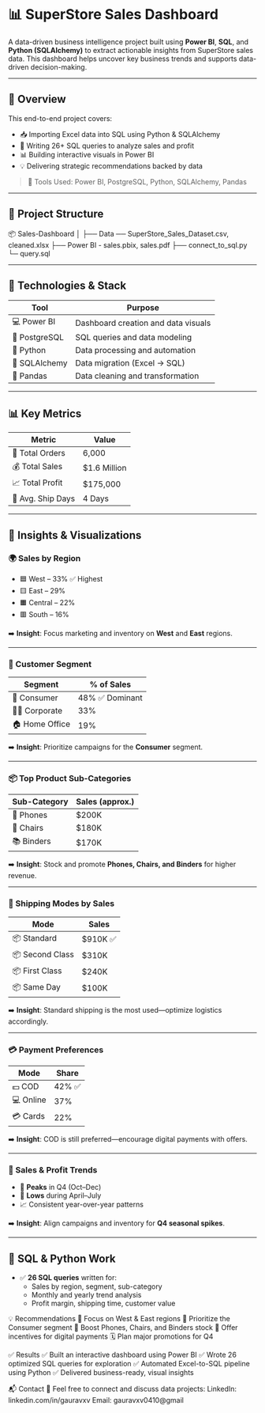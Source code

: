 # 📊 SuperStore Sales Dashboard

A data-driven business intelligence project built using **Power BI**, **SQL**, and **Python (SQLAlchemy)** to extract actionable insights from SuperStore sales data. This dashboard helps uncover key business trends and supports data-driven decision-making.

---

## 🚀 Overview

This end-to-end project covers:
- 📥 Importing Excel data into SQL using Python & SQLAlchemy
- 🧾 Writing 26+ SQL queries to analyze sales and profit
- 📊 Building interactive visuals in Power BI
- 💡 Delivering strategic recommendations backed by data

> 🔧 Tools Used: Power BI, PostgreSQL, Python, SQLAlchemy, Pandas

---

## 📁 Project Structure

📦 Sales-Dashboard
│
├── Data ── SuperStore_Sales_Dataset.csv, cleaned.xlsx
├── Power BI - sales.pbix, sales.pdf
├── connect_to_sql.py
└─ query.sql


---

## 🔧 Technologies & Stack

| Tool          | Purpose                             |
|---------------|--------------------------------------|
| 💻 Power BI    | Dashboard creation and data visuals  |
| 🐘 PostgreSQL  | SQL queries and data modeling        |
| 🐍 Python      | Data processing and automation       |
| 🔌 SQLAlchemy  | Data migration (Excel → SQL)         |
| 🧮 Pandas      | Data cleaning and transformation     |

---

## 📊 Key Metrics

| Metric           | Value           |
|------------------|-----------------|
| 🧾 Total Orders   | 6,000           |
| 💰 Total Sales    | $1.6 Million    |
| 📈 Total Profit   | $175,000        |
| 🚚 Avg. Ship Days | 4 Days          |

---

## 🧠 Insights & Visualizations

### 🌍 Sales by Region
- 🟦 West – 33% ✅ Highest
- 🟨 East – 29%
- 🟧 Central – 22%
- 🟥 South – 16%

➡️ **Insight**: Focus marketing and inventory on **West** and **East** regions.

---

### 👥 Customer Segment
| Segment      | % of Sales |
|--------------|-------------|
| 🧍 Consumer     | 48% ✅ Dominant
| 🧑‍💼 Corporate    | 33%
| 🏠 Home Office  | 19%

➡️ **Insight**: Prioritize campaigns for the **Consumer** segment.

---

### 📦 Top Product Sub-Categories
| Sub-Category | Sales (approx.) |
|--------------|------------------|
| 📱 Phones       | $200K
| 💺 Chairs       | $180K
| 📚 Binders      | $170K

➡️ **Insight**: Stock and promote **Phones, Chairs, and Binders** for higher revenue.

---

### 🚚 Shipping Modes by Sales
| Mode           | Sales     |
|----------------|-----------|
| 📦 Standard     | $910K ✅
| 📦 Second Class | $310K
| 📦 First Class  | $240K
| 📦 Same Day     | $100K

➡️ **Insight**: Standard shipping is the most used—optimize logistics accordingly.

---

### 💳 Payment Preferences
| Mode     | Share |
|----------|--------|
| 💵 COD      | 42% ✅
| 💻 Online   | 37%
| 💳 Cards    | 22%

➡️ **Insight**: COD is still preferred—encourage digital payments with offers.

---

### 📅 Sales & Profit Trends
- 🔼 **Peaks** in Q4 (Oct–Dec)
- 🔽 **Lows** during April–July
- 📈 Consistent year-over-year patterns

➡️ **Insight**: Align campaigns and inventory for **Q4 seasonal spikes**.

---

## 🧾 SQL & Python Work

- ✅ **26 SQL queries** written for:
  - Sales by region, segment, sub-category
  - Monthly and yearly trend analysis
  - Profit margin, shipping time, customer value



💡 Recommendations
🎯 Focus on West & East regions
🧍 Prioritize the Consumer segment
🛒 Boost Phones, Chairs, and Binders stock
💸 Offer incentives for digital payments
🗓️ Plan major promotions for Q4

✅ Results
✅ Built an interactive dashboard using Power BI
✅ Wrote 26 optimized SQL queries for exploration
✅ Automated Excel-to-SQL pipeline using Python
✅ Delivered business-ready, visual insights

📬 Contact
📩 Feel free to connect and discuss data projects:
LinkedIn: linkedin.com/in/gauravxv
Email: gauravxv0410@gmail


